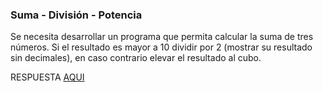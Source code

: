### Suma - División - Potencia

Se necesita desarrollar un programa que permita calcular la suma de tres números. Si el resultado es mayor a 10 dividir por 2 (mostrar su resultado sin decimales), en caso contrario elevar el resultado al cubo.

RESPUESTA [AQUI](https://github.com/natimmansilla/GuiaEjerciciosProgramacion-AED/blob/f24ce1d194bac2bedcfcbdeb179f33d0eb4fedf6/Guia%2004/G04-Ej02.py)
